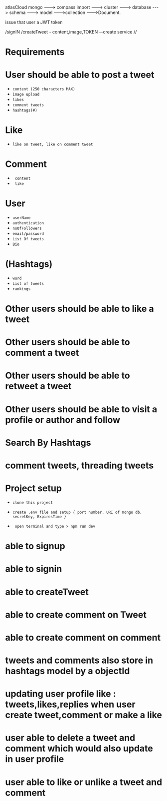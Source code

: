 atlasCloud mongo
 ---> compass import
 ---> cluster
 ---> database
 ---> schema
 ---> model
 --->collection
 --->Document.

  issue that user a JWT token

  /signIN
  /createTweet - content,image,TOKEN  --create service
  //

# Requirements

# User should be able to post a tweet
 - `content (250 characters MAX)`
 - `image upload`
 - `likes`
 - `comment tweets`
 - `hashtags(#)`

# Like
 - `like on tweet, like on comment tweet`

# Comment
 - ` content`
 - ` like`
# User 
 - `userName`
 - `authentication`
 - `noOfFollowers`
 - `email/password`
 - `List Of tweets`
 - `Bio`

# (Hashtags)
 - `word`
 - `List of tweets`
 - `rankings`
# Other users should be able to like a tweet
# Other users should be able to comment a tweet
# Other users should be able to retweet a tweet
# Other users should be able to visit a profile or author and follow
# Search By Hashtags
# comment tweets, threading tweets 

# Project setup
- `clone this project`
- `create .env file and setup { port number, URI of mongo db, secretKey, ExpiresTime }`

- ` open terminal and type > npm run dev`

# able to signup
# able to signin
# able to createTweet
# able to create comment on Tweet
# able to create comment on comment
# tweets and comments also store in hashtags model by a objectId
# updating user profile like : tweets,likes,replies when user create tweet,comment or make a like
# user able to delete a tweet and comment which would also update in user profile
# user able to like or unlike a tweet and comment

